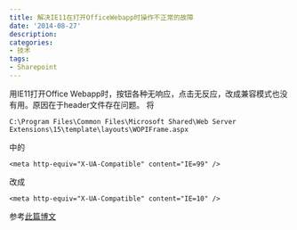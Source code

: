 ```yaml
---
title: 解决IE11在打开OfficeWebapp时操作不正常的故障
date: '2014-08-27'
description:
categories:
- 技术
tags:
- Sharepoint
---
```

用IE11打开Office Webapp时，按钮各种无响应，点击无反应，改成兼容模式也没有用。原因在于header文件存在问题。
将

    C:\Program Files\Common Files\Microsoft Shared\Web Server Extensions\15\template\layouts\WOPIFrame.aspx
中的

    <meta http-equiv="X-UA-Compatible" content="IE=99" />
改成

    <meta http-equiv="X-UA-Compatible" content="IE=10" />

参考[此篇博文](http://blog.csdn.net/chenxinxian/article/details/37907659)